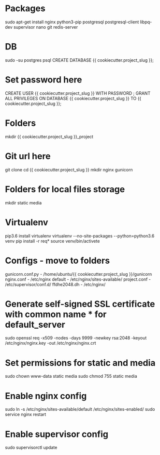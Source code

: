 # Packages
sudo apt-get install nginx python3-pip postgresql postgresql-client libpq-dev supervisor nano git redis-server

# DB
sudo -su postgres psql
CREATE DATABASE {{ cookiecutter.project_slug }};
# Set password here
CREATE USER {{ cookiecutter.project_slug }} WITH PASSWORD ;
GRANT ALL PRIVILEGES ON DATABASE {{ cookiecutter.project_slug }} TO {{ cookiecutter.project_slug }};

# Folders
mkdir {{ cookiecutter.project_slug }}_project
# Git url here
git clone
cd {{ cookiecutter.project_slug }}
mkdir nginx gunicorn
# Folders for local files storage
mkdir static media

# Virtualenv
pip3.6 install virtualenv
virtualenv --no-site-packages --python=python3.6 venv
pip install -r req*
source venv/bin/activete

# Configs - move to folders
gunicorn.conf.py - /home/ubuntu/{{ cookiecutter.project_slug }}/gunicorn
nginx.conf - /etc/nginx
default - /etc/nginx/sites-available/
project.conf - /etc/supervisor/conf.d/
ffdhe2048.dh - /etc/nginx/

# Generate self-signed SSL certificate with common name * for default_server
sudo openssl req -x509 -nodes -days 9999 -newkey rsa:2048 -keyout /etc/nginx/nginx.key -out /etc/nginx/nginx.crt

# Set permissions for static and media
sudo chown www-data static media
sudo chmod 755 static media

# Enable nginx config
sudo ln -s /etc/nginx/sites-available/default /etc/nginx/sites-enabled/
sudo service nginx restart

# Enable supervisor config
sudo supervisorctl update
